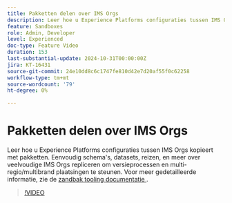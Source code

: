 ```yaml
---
title: Pakketten delen over IMS Orgs
description: Leer hoe u Experience Platforms configuraties tussen IMS Orgs kopieert met pakketten. Eenvoudig schema's, datasets, reizen, en meer over veelvoudige IMS Orgs repliceren om multi-regio/multibrand plaatsingen te steunen.
feature: Sandboxes
role: Admin, Developer
level: Experienced
doc-type: Feature Video
duration: 153
last-substantial-update: 2024-10-31T00:00:00Z
jira: KT-16431
source-git-commit: 24e10dd8c6c1747fe810d42e7d20af55f0c62258
workflow-type: tm+mt
source-wordcount: '79'
ht-degree: 0%

---
```



# Pakketten delen over IMS Orgs

Leer hoe u Experience Platforms configuraties tussen IMS Orgs kopieert met pakketten. Eenvoudig schema&#39;s, datasets, reizen, en meer over veelvoudige IMS Orgs repliceren om versieprocessen en multi-regio/multibrand plaatsingen te steunen. Voor meer gedetailleerde informatie, zie de [ zandbak tooling documentatie ](https://experienceleague.adobe.com/en/docs/experience-platform/sandbox/ui/sharing-packages-across-orgs).

>[!VIDEO](https://video.tv.adobe.com/v/3435815/?learn=on)